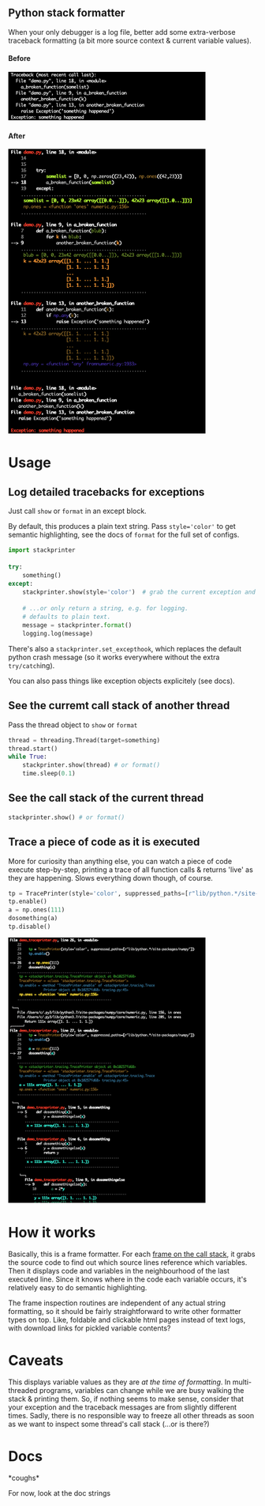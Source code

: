 ## Python stack formatter

When your only debugger is a log file, better add some extra-verbose traceback formatting (a bit more source context & current variable values).


#### Before
<img src="tb_before.png" width="400">

#### After
<img src="tb_after.png" width="400">

# Usage

## Log detailed tracebacks for exceptions
Just call `show` or `format` in an except block.

By default, this produces a plain text string. Pass `style='color'` to get semantic highlighting, see the docs of `format` for the full set of configs.

```python
import stackprinter

try:
    something()
except:
    stackprinter.show(style='color')  # grab the current exception and print it to stderr

    # ...or only return a string, e.g. for logging.
    # defaults to plain text.
    message = stackprinter.format()
    logging.log(message)
```
There's also a `stackprinter.set_excepthook`, which replaces the default python crash message (so it works everywhere without the extra `try/catch`ing).

You can also pass things like exception objects explicitely (see docs).

## See the curremt call stack of another thread
Pass the thread object to `show` or `format`

```python
thread = threading.Thread(target=something)
thread.start()
while True:
    stackprinter.show(thread) # or format()
    time.sleep(0.1)
```

## See the call stack of the current thread
```python
stackprinter.show() # or format()
```

## Trace a piece of code as it is executed

More for curiosity than anything else, you can watch a piece of code execute step-by-step, printing a trace of all function calls & returns 'live' as they are happening. Slows everything down though, of course.
```python
tp = TracePrinter(style='color', suppressed_paths=[r"lib/python.*/site-packages/numpy"])
tp.enable()
a = np.ones(111)
dosomething(a)
tp.disable()
```

<img src="trace.png" width="400">

# How it works

Basically, this is a frame formatter. For each [frame on the call stack](https://en.wikipedia.org/wiki/Call_stack), it grabs the source code to find out which source lines reference which variables. Then it displays code and variables in the neighbourhood of the last executed line. Since it knows where in the code each variable occurs, it's relatively easy to do semantic highlighting.

The frame inspection routines are independent of any actual string formatting, so it should be fairly straightforward to write other formatter types on top. Like, foldable and clickable html pages instead of text logs, with download links for pickled variable contents?

# Caveats

This displays variable values as they are _at the time of formatting_. In
multi-threaded programs, variables can change while we are busy walking
the stack & printing them. So, if nothing seems to make sense, consider that
your exception and the traceback messages are from slightly different times.
Sadly, there is no responsible way to freeze all other threads as soon
as we want to inspect some thread's call stack (...or is there?)

# Docs

\*coughs\*

For now, look at the doc strings
